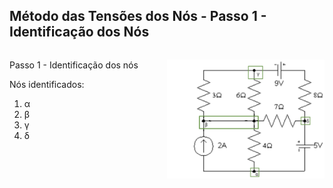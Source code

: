 <style scoped>
    img {
      width: 100%;
      display: block;
      margin-left: auto;
      margin-right: auto;
    }
    .flex-container {
      display: flex;
      justify-content: space-between;
    }
    .flex-paragraph {
        flex: 1;
        margn-right: 10px;
    }
    .flex-image {
        flex: 1;
    }
</style>

## Método das Tensões dos Nós - Passo 1 - Identificação dos Nós

<div class="flex-container">
<div class="flex-paragraph">

Passo 1 - Identificação dos nós

Nós identificados:

1. α
2. β
3. γ
4. δ

</div>
<div class="flex-image">

<!-- _class: transparent -->
![](img/exemplo-tensao-dos-nos-passo-1.png)

</div>
</div>
